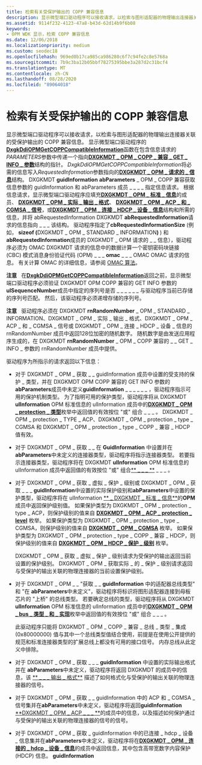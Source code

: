 ```yaml
---
title: 检索有关受保护输出的 COPP 兼容信息
description: 显示微型端口驱动程序可以接收请求，以检索与图形适配器的物理输出连接器关联的受保护输出的 COPP 兼容信息。
ms.assetid: 9114f232-4123-47a8-b43d-62d14b9f6b08
keywords:
- OPM WDK 显示，检索 COPP 兼容信息
ms.date: 12/06/2018
ms.localizationpriority: medium
ms.custom: seodec18
ms.openlocfilehash: 969ed0b17ca985ca986280c6f7c94fe2c8e5768a
ms.sourcegitcommit: 7b9c3ba12b05bbf78275395bbe3a287d2c31bcf4
ms.translationtype: MT
ms.contentlocale: zh-CN
ms.lasthandoff: 08/28/2020
ms.locfileid: "89064018"
---
```

# <a name="retrieving-copp-compatible-information-on-protected-output"></a>检索有关受保护输出的 COPP 兼容信息


显示微型端口驱动程序可以接收请求，以检索与图形适配器的物理输出连接器关联的受保护输出的 COPP 兼容信息。 显示微型端口驱动程序的[**DxgkDdiOPMGetCOPPCompatibleInformation**](/windows-hardware/drivers/ddi/dispmprt/nc-dispmprt-dxgkddi_opm_get_copp_compatible_information)函数在包含信息请求的*PARAMETERS*参数中传递一个指向[**DXGKMDT \_ OPM \_ COPP \_ 兼容 \_ GET \_ INFO \_ 参数**](/windows-hardware/drivers/ddi/d3dkmdt/ns-d3dkmdt-_dxgkmdt_opm_copp_compatible_get_info_parameters)结构的指针。 *DxgkDdiOPMGetCOPPCompatibleInformation*将必需的信息写入*RequestedInformation*参数指向的[**DXGKMDT \_ OPM \_ 请求的 \_ 信息**](/windows-hardware/drivers/ddi/d3dkmdt/ns-d3dkmdt-_dxgkmdt_opm_requested_information)结构。 DXGKMDT **guidInformation** **abParameters** \_ OPM \_ COPP 兼容获取信息参数的 guidInformation 和 abParameters 成员 \_ \_ \_ \_ 指定信息请求。 根据信息请求，显示微型端口驱动程序应填充[**DXGKMDT \_ OPM \_ 标准 \_ 信息**](/windows-hardware/drivers/ddi/d3dkmdt/ns-d3dkmdt-_dxgkmdt_opm_standard_information)的成员、 [**DXGKMDT \_ OPM \_ 实际 \_ 输出 \_ 格式**](/windows-hardware/drivers/ddi/d3dkmdt/ns-d3dkmdt-_dxgkmdt_opm_actual_output_format)、 [**DXGKMDT \_ OPM \_ ACP \_ 和 \_ CGMSA \_ 信号**](/windows-hardware/drivers/ddi/d3dkmdt/ns-d3dkmdt-_dxgkmdt_opm_acp_and_cgmsa_signaling)，或[**DXGKMDT \_ OPM \_ 连接 \_ HDCP \_ 设备 \_ 信息**](/windows-hardware/drivers/ddi/d3dkmdt/ns-d3dkmdt-_dxgkmdt_opm_connected_hdcp_device_information)结构和所需的信息，并将 abRequestedInformation DXGKMDT **abRequestedInformation**请求的信息指向 \_ \_ \_ 该结构。 驱动程序指定了**cbRequestedInformationSize** (例如， <strong>sizeof (</strong>DXGKMDT \_ OPM \_ STANDARD \_ INFORMATION<strong>) </strong>) 和**abRequestedInformation**成员的 DXGKMDT \_ OPM 请求的 \_ \_ 信息），驱动程序必须为 OMAC DXGKMDT 请求的信息中的数据计算一个密钥密码块链接 (CBC) 模式消息身份验证代码 (OPM) \_ \_ \_ **omac** \_ \_ \_ OMAC OMAC 请求的信息。 有关计算 OMAC 的详细信息，请参阅 [OMAC 算法](https://go.microsoft.com/fwlink/p/?linkid=70417)。

**注意**   在[**DxgkDdiOPMGetCOPPCompatibleInformation**](/windows-hardware/drivers/ddi/dispmprt/nc-dispmprt-dxgkddi_opm_get_copp_compatible_information)返回之前，显示微型端口驱动程序必须验证 DXGKMDT OPM COPP 兼容的 GET INFO 参数的**ulSequenceNumber**成员中指定的序列号是否 \_ \_ \_ \_ \_ \_ 与驱动程序当前已存储的序列号匹配。 然后，该驱动程序必须递增存储的序列号。

 

**注意**   驱动程序必须在 DXGKMDT **rnRandomNumber** \_ OPM \_ STANDARD \_ INFORMATION、DXGKMDT \_ OPM \_ 实际 \_ 输出 \_ 格式、DXGKMDT \_ OPM \_ ACP \_ 和 \_ CGMSA \_ 信号或 DXGKMDT \_ OPM \_ 连接 \_ HDCP \_ 设备 \_ 信息的 rnRandomNumber 成员中返回128位加密的随机数字。 随机数字是由发送应用程序生成的，在 DXGKMDT **rnRandomNumber** \_ OPM \_ COPP 兼容的 \_ \_ GET \_ INFO \_ 参数的 rnRandomNumber 成员中提供。

 

驱动程序为所指示的请求返回以下信息：

-   对于 DXGKMDT \_ OPM \_ 获取 \_ \_ guidInformation 成员中设置的受支持的保护 \_ 类型，并在 DXGKMDT OPM COPP 兼容的 GET INFO 参数的**abParameters**成员中未定义**guidInformation** \_ \_ \_ \_ \_ \_ ，驱动程序指示可用的保护机制类型。 为了指明可用的保护类型，驱动程序将从 DXGKMDT **ulInformation** OPM 标准信息的 ulInformation 成员中的[**DXGKMDT \_ OPM \_ protection \_ 类型**](/windows-hardware/drivers/ddi/d3dkmdt/ne-d3dkmdt-_dxgkmdt_opm_protection_type)枚举中返回值的有效按位 "或" 组合 \_ \_ \_ 。 DXGKMDT \_ OPM \_ protection \_ TYPE \_ ACP、DXGKMDT \_ OPM \_ protection \_ type \_ CGMSA 和 DXGKMDT \_ OPM \_ protection \_ type \_ COPP \_ 兼容 \_ HDCP 值有效。

-   对于 DXGKMDT \_ OPM \_ 获取 \_ \_ 在 **GuidInformation** 中设置并在 **abParameters**中未定义的连接器类型，驱动程序将指示连接器类型。 若要指示连接器类型，驱动程序将在 DXGKMDT **ulInformation** OPM 标准信息的 ulInformation 成员中返回值的有效按位 "或" 组合[** \_ \_ \_ **](/windows-hardware/drivers/ddi/d3dkmdt/ne-d3dkmdt-_d3dkmdt_video_output_technology) \_ \_ \_ 。

-   对于 DXGKMDT \_ OPM \_ 获取 \_ 虚拟 \_ 保护 \_ 级别或 DXGKMDT \_ OPM \_ 获取 \_ \_ \_ **guidInformation**中设置的实际保护级别和**abParameters**中设置的保护类型，驱动程序将在 ulInformation [** \_ DXGKMDT \_ 标准 \_ 信息**](/windows-hardware/drivers/ddi/d3dkmdt/ns-d3dkmdt-_dxgkmdt_opm_standard_information)的**OPM**成员中返回保护级别值。 如果保护类型为 DXGKMDT \_ OPM \_ protection \_ type \_ ACP，则保护级别的值来自 [**DXGKMDT \_ OPM \_ ACP \_ protection \_ level**](/windows-hardware/drivers/ddi/d3dkmdt/ne-d3dkmdt-_dxgkmdt_opm_acp_protection_level) 枚举。 如果保护类型为 DXGKMDT \_ OPM \_ protection \_ type \_ CGMSA，则保护级别的值来自 [**DXGKMDT \_ OPM \_ CGMSA**](/windows-hardware/drivers/ddi/d3dkmdt/ne-d3dkmdt-_dxgkmdt_opm_cgmsa) 枚举。 如果保护类型为 DXGKMDT \_ OPM \_ protection \_ type \_ COPP \_ 兼容 \_ HDCP，则保护级别的值来自 [**DXGKMDT \_ OPM \_ HDCP \_ 保护 \_ 级别**](/windows-hardware/drivers/ddi/d3dkmdt/ne-d3dkmdt-_dxgkmdt_opm_hdcp_protection_level) 枚举。

    DXGKMDT \_ OPM \_ 获取 \_ 虚拟 \_ 保护 \_ 级别请求为受保护的输出返回当前设置的保护级别。 DXGKMDT \_ OPM \_ 获取实际 \_ 的 \_ 保护 \_ 级别请求返回与受保护的输出关联的物理连接器的当前设置保护级别。

-   对于 DXGKMDT \_ OPM \_ \_ "获取 \_ \_ **guidInformation** 中的适配器总线类型" 和 "在 **abParameters**中未定义"，驱动程序将标识将图形适配器连接到母板芯片的 "上桥" 的总线类型。 若要确定总线的类型，驱动程序将从 DXGKMDT **ulInformation** OPM 标准信息的 ulInformation 成员中的[**DXGKMDT \_ OPM \_ bus \_ 类型 \_ 和 \_ 实现**](/windows-hardware/drivers/ddi/d3dkmdt/ne-d3dkmdt-_dxgkmdt_opm_bus_type_and_implementation)枚举中返回值的有效按位 "或" 组合 \_ \_ \_ 。

    此驱动程序只能将 DXGKMDT \_ OPM \_ COPP \_ 兼容 \_ 总线 \_ 类型 \_ 集成 (0x80000000) 值与其中一个总线类型值结合使用，前提是在使用公开提供的规范和标准连接器类型的扩展总线上都没有可用的接口信号。 内存总线从此定义中排除。

-   对于 DXGKMDT \_ OPM \_ 获取 \_ \_ \_ **guidInformation** 中设置的实际输出格式并在 **abParameters**中未定义，驱动程序将返回 DXGKMDT 的成员中的信息，该 [** \_ \_ \_ 输出 \_ 格式**](/windows-hardware/drivers/ddi/d3dkmdt/ns-d3dkmdt-_dxgkmdt_opm_actual_output_format) 描述了如何格式化与受保护的输出关联的物理连接器的信号。

-   对于 DXGKMDT \_ OPM \_ 获取 \_ \_ guidInformation 中的 ACP 和 \_ CGMSA \_ 信号集并在**abParameters**中未定义，驱动程序将返回**guidInformation** [**DXGKMDT \_ OPM \_ ACP \_ \_ \_ **](/windows-hardware/drivers/ddi/d3dkmdt/ns-d3dkmdt-_dxgkmdt_opm_acp_and_cgmsa_signaling)的成员中的信息，以及描述如何保护通过与受保护的输出关联的物理连接器的信号的信号。

-   对于 DXGKMDT \_ OPM \_ 获取 \_ guidInformation 中的已连接 \_ hdcp \_ 设备 \_ 信息集并在**abParameters**中未定义，驱动程序将在[**DXGKMDT \_ OPM \_ 连接的 \_ hdcp \_ 设备 \_ 信息**](/windows-hardware/drivers/ddi/d3dkmdt/ns-d3dkmdt-_dxgkmdt_opm_connected_hdcp_device_information)的成员中返回信息，其中包含高带宽数字内容保护 (HDCP) 信息。 **guidInformation**

 

